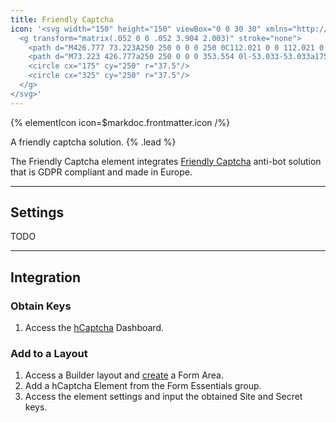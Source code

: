 ```yaml
---
title: Friendly Captcha
icon: '<svg width="150" height="150" viewBox="0 0 30 30" xmlns="http://www.w3.org/2000/svg" fill-rule="evenodd" clip-rule="evenodd">
  <g transform="matrix(.052 0 0 .052 3.904 2.003)" stroke="none">
    <path d="M426.777 73.223A250 250 0 0 0 250 0C112.021 0 0 112.021 0 250c0 137.979 112.021 250 250 250a250 250 0 0 0 176.777-73.223l-53.033-53.033A175 175 0 0 1 250 425c-96.585 0-175-78.415-175-175S153.415 75 250 75a175 175 0 0 1 123.744 51.256l53.033-53.033Z"/>
    <path d="M73.223 426.777a250 250 0 0 0 353.554 0l-53.033-53.033a175 175 0 0 1-247.488 0l-53.033 53.033Z"/>
    <circle cx="175" cy="250" r="37.5"/>
    <circle cx="325" cy="250" r="37.5"/>
  </g>
</svg>'
---
```


{% elementIcon icon=$markdoc.frontmatter.icon /%}

A friendly captcha solution. {% .lead %}

The Friendly Captcha element integrates [Friendly Captcha](https://friendlycaptcha.com/) anti-bot solution that is GDPR compliant and made in Europe.

---

## Settings

TODO

---

## Integration

### Obtain Keys

1. Access the [hCaptcha](https://www.hcaptcha.com/) Dashboard.

### Add to a Layout

1. Access a Builder layout and [create](../../setup#creating-a-form) a Form Area.
1. Add a hCaptcha Element from the Form Essentials group.
1. Access the element settings and input the obtained Site and Secret keys.
